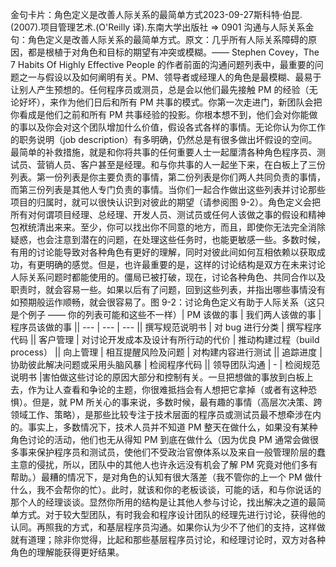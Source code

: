 

金句卡片：角色定义是改善人际关系的最简单方式2023-09-27斯科特·伯昆.(2007).项目管理艺术.(O'Reilly 译).东南大学出版社 => 0901 沟通与人际关系金句：角色定义是改善人际关系的最简单方式。原文：几乎所有人际关系障碍的原因，都是根植于对角色和目标的期望有冲突或模糊。—— Stephen Covey，The 7 Habits Of Highly Effective People 的作者前面的沟通问题列表中，最重要的问题之一与假设以及如何阐明有关。PM、领导者或经理人的角色是最模糊、最易于让别人产生预想的。任何程序员或测员，总是会以他们最先接触 PM 的经验（无论好坏），来作为他们日后和所有 PM 共事的模式。你第一次走进门，新团队会把你看成是他们之前和所有 PM 共事经验的投影。你根本想不到，他们会对你能做的事以及你会对这个团队增加什么价值，假设各式各样的事情。无论你认为你工作的职务说明（job description）有多明确，仍然总是有很多做出坏假设的空间。最简单的补救措施，就是和你将共事的任何重要人士一起厘清各种角色程序员、测试员、营销人员、客户甚至是经理。和与你共事的人一起坐下来，在白板上了三份列表。第一份列表是你主要负责的事情，第二份列表是你们两人共同负责的事情，而第三份列表是其他人专门负责的事情。当你们一起合作做出这些列表并讨论那些项目的归属时，就可以很快认识到对彼此的期望（请参阅图 9-2）。角色定义会把所有对何谓项目经理、总经理、开发人员、测试员或任何人该做之事的假设和精神包袱统清出来来。至少，你可以找出你不同意的地方，而且，即使你无法完全消除疑惑，也会注意到潜在的问题，在处理这些任务时，也能更敏感一些。多数时候，有用的讨论能导致对各种角色有更好的理解，同时对彼此间如何互相依赖以获取成功，有更明确的感觉。但是，也许最重要的是，这样的讨论结构是双方在未来讨论人际关系问题时都能使用的。僵局已被打破，现在，讨论各种角色、共同合作以及职责时，就会容易一些。如果以后有了问题，回到这些列表，并指出哪些事情没有如预期般运作顺畅，就会很容易了。图 9-2：讨论角色定义有助于人际关系（这只是个例子 —— 你的列表可能和这些不一样）| PM 该做的事 | 我们两人该做的事 | 程序员该做的事 || --- | --- | --- || 撰写规范说明书 | 对 bug 进行分类 | 撰写程序代码 || 客户管理 | 对讨论开发成本及设计有所行动的代价 | 推动构建过程（build process） || 向上管理 | 相互提醒风险及问题 | 对构建内容进行测试 || 追踪进度 | 协助彼此解决问题或采用头脑风暴 | 检阅程序代码 || 领导团队沟通 | - | 检阅规范说明书 |害怕做这些讨论的原因大部分和控制有关。一旦把想做的事放到白板上去，作为让人查看和争论的主题，你很难抵挡会有人想把它拿掉（或者有这种恐惧）。但是，就 PM 所关心的事来说，多数时候，最有趣的事情（高层次决策、跨领域工作、策略），是那些比较专注于技术层面的程序员或测试员最不想牵涉在内的。事实上，多数情况下，技术人员并不知道 PM 整天在做什么，如果没有某种角色讨论的活动，他们也无从得知 PM 到底在做什么（因为优良 PM 通常会做很多事来保护程序员和测试员，使他们不受政治官僚体系以及来自一般管理阶层的蠢主意的侵扰，所以，团队中的其他人也许永远没有机会了解 PM 究竟对他们多有帮助。）最糟的情况下，是对角色的认知有很大落差（我不管你的上一个 PM 做什什么，我不会帮你的忙）。此时，就该和你的老板谈谈，可能的话，和与你说话的那个人的经理谈谈。显然你所用的结构是让其他人参与讨论，找出解决之道的最简单方式。对于较大型团队，有时我会和程序设计团队的经理先进行讨论，获得他的认同。再照我的方式，和基层程序员沟通。如果你认为少不了他们的支持，这样做就有道理；除非你觉得，比起和那些基层程序员讨论，和经理讨论时，双方对各种角色的理解能获得更好结果。